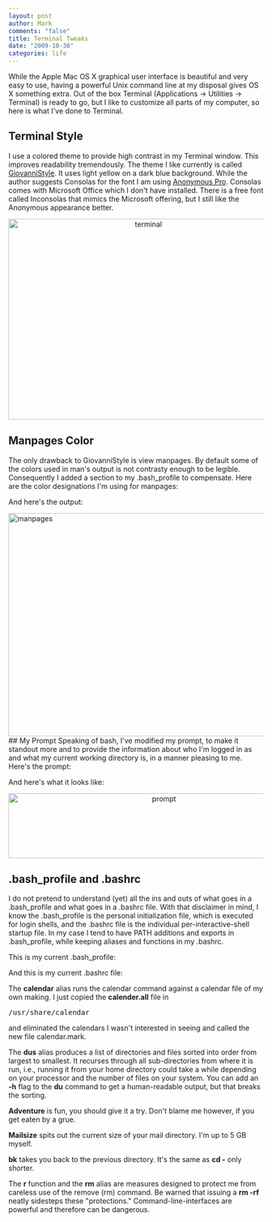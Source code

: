 ```yaml
--- 
layout: post
author: Mark
comments: "false"
title: Terminal Tweaks
date: "2009-10-30"
categories: life
---
```

While the Apple Mac OS X graphical user interface is beautiful and very easy to use, having a powerful Unix command line at my disposal gives OS X something extra. Out of the box Terminal (Applications -&gt; Utilities -&gt; Terminal) is ready to go, but I like to customize all parts of my computer, so here is what I've done to Terminal.
## Terminal Style
I use a colored theme to provide high contrast in my Terminal window. This improves readability tremendously. The theme I like currently is called <a title="GiovanniStyle" href="http://tempe.st/2009/01/giovannistyle-high-readability-for-your-terminalapp/" target="_blank">GiovanniStyle</a>. It uses light yellow on a dark blue background. While the author suggests Consolas for the font I am using <a title="Anonymous Pro font" href="http://www.ms-studio.com/FontSales/anonymouspro.html" target="_blank">Anonymous Pro</a>. Consolas comes with Microsoft Office which I don't have installed. There is a free font called Inconsolas that mimics the Microsoft offering, but I still like the Anonymous appearance better.
<p style="text-align: center;"><img class="aligncenter size-full wp-image-2128" title="terminal" src="http://zanshin.net/wp-content/uploads/2009/10/terminal.png" alt="terminal" width="537" height="397" /></p>

## Manpages Color
The only drawback to GiovanniStyle is view manpages. By default some of the colors used in man's output is not contrasty enough to be legible. Consequently I added a section to my .bash_profile to compensate. Here are the color designations I'm using for manpages:

And here's the output:

<img class="aligncenter size-full wp-image-2137" title="manpages" src="http://zanshin.net/wp-content/uploads/2009/10/manpages.png" alt="manpages" width="596" height="441" />
## My Prompt
Speaking of bash, I've modified my prompt, to make it standout more and to provide the information about who I'm logged in as and what my current working directory is, in a manner pleasing to me. Here's the prompt:

And here's what it looks like:
<p style="text-align: center;"><img class="aligncenter size-full wp-image-2142" title="prompt" src="http://zanshin.net/wp-content/uploads/2009/10/prompt.png" alt="prompt" width="599" height="128" /></p>

## .bash_profile and .bashrc
I do not pretend to understand (yet) all the ins and outs of what goes in a .bash_profile and what goes in a .bashrc file. With that disclaimer in mind, I know the .bash_profile is the personal initialization file, which is executed for login shells, and the .bashrc file is the individual per-interactive-shell startup file. In my case I tend to have PATH additions and exports in .bash_profile, while keeping aliases and functions in my .bashrc.

This is my current .bash_profile:

And this is my current .bashrc file:

The <strong>calendar</strong> alias runs the calendar command against a calendar file of my own making. I just copied the <strong>calender.all</strong> file in
<pre>/usr/share/calendar</pre>
and eliminated the calendars I wasn't interested in seeing and called the new file calendar.mark.

The <strong>dus</strong> alias produces a list of directories and files sorted into order from largest to smallest. It recurses through all sub-directories from where it is run, i.e., running it from your home directory could take a while depending on your processor and the number of files on your system. You can add an <strong>-h</strong> flag to the <strong>du</strong> command to get a human-readable output, but that breaks the sorting.

<strong>Adventure</strong> is fun, you should give it a try. Don't blame me however, if you get eaten by a grue.

<strong>Mailsize</strong> spits out the current size of your mail directory. I'm up to 5 GB myself.

<strong>bk</strong> takes you back to the previous directory. It's the same as <strong>cd -</strong> only shorter.

The <strong>r</strong> function and the <strong>rm</strong> alias are measures designed to protect me from careless use of the remove (rm) command. Be warned that issuing a <strong>rm -rf </strong>neatly sidesteps these "protections." Command-line-interfaces are powerful and therefore can be dangerous.
